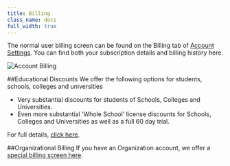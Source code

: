 ```yaml
---
title: Billing
class_name: docs
full_width: true
---
```


The normal user billing screen can be found on the Billing tab of [Account Settings](/docs/dashboard/settings/). You can find both your subscription details and billing history here.

![Account Billing](/img/docs/account_billing.png)

##Educational Discounts
We offer the following options for students, schools, colleges and universities 

- Very substantial discounts for students of Schools, Colleges and Universities.
- Even more substantial 'Whole School' license discounts for Schools, Colleges and Universities as well as a full 60 day trial.

For full details, [click here](/docs/teacher/education).

##Organizational Billing
If you have an Organization account, we offer a [special billing screen here](/docs/dashboard/organizations/billing/).


